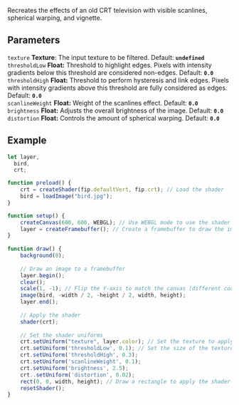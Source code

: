 Recreates the effects of an old CRT television with visible scanlines, spherical warping, and vignette.

## Parameters
`texture` **Texture**: The input texture to be filtered. Default: **`undefined`**
<br>
`thresholdLow` **Float:** Threshold to highlight edges. Pixels with intensity gradients below this threshold are considered non-edges. Default: **`0.0`**
<br>
`thresholdHigh` **Float:** Threshold to perform hysteresis and link edges. Pixels with intensity gradients above this threshold are fully considered as edges. Default: **`0.0`**
<br>
`scanlineWeight` **Float:** Weight of the scanlines effect. Default: **`0.0`**
<br>
`brightness` **Float:** Adjusts the overall brightness of the image. Default: **`0.0`**
<br>
`distortion` **Float:** Controls the amount of spherical warping. Default: **`0.0`**

## Example
```javascript
let layer,
  bird,
  crt;

function preload() {
    crt = createShader(fip.defaultVert, fip.crt); // Load the shader
    bird = loadImage("bird.jpg");
}

function setup() {
    createCanvas(600, 600, WEBGL); // Use WEBGL mode to use the shader
    layer = createFramebuffer(); // Create a framebuffer to draw the image onto (faster p5.js version of createGraphics())
}
  
function draw() {
    background(0);
    
    // Draw an image to a framebuffer 
    layer.begin();
    clear();
    scale(1, -1); // Flip the Y-axis to match the canvas (different coordinate system in framebuffer)
    image(bird, -width / 2, -height / 2, width, height);
    layer.end();
    
    // Apply the shader
    shader(crt);
    
    // Set the shader uniforms
    crt.setUniform("texture", layer.color); // Set the texture to apply the shader to
    crt.setUniform('thresholdLow', 0.1); // Set the size of the texture used
    crt.setUniform('thresholdHigh', 0.3);
    crt.setUniform('scanlineWeight', 0.1);
    crt.setUniform('brightness', 2.5);
    crt..setUniform('distortion', 0.02);
    rect(0, 0, width, height); // Draw a rectangle to apply the shader to
    resetShader(); 
}
```